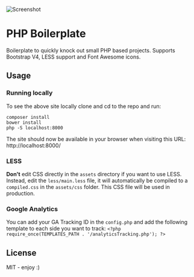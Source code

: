 ![Screenshot](http://imgur.com/U8UUVQh.png)

# PHP Boilerplate

Boilerplate to quickly knock out small PHP based projects.
Supports Bootstrap V4, LESS support and Font Awesome icons.

## Usage

### Running locally

To see the above site locally clone and cd to the repo and run:

```
composer install
bower install
php -S localhost:8000
```

The site should now be available in your browser when visiting this URL:
http://localhost:8000/

### LESS

**Don't** edit CSS directly in the `assets` directory if you want to use LESS.
Instead, edit the `less/main.less` file, it will automatically be compiled
to a `compiled.css` in the `assets/css` folder. This CSS file will be used in production.

### Google Analytics

You can add your GA Tracking ID in the `config.php` and add the following template to each side you want to track: `<?php require_once(TEMPLATES_PATH . '/analyticsTracking.php'); ?>`

## License

MIT - enjoy :)
